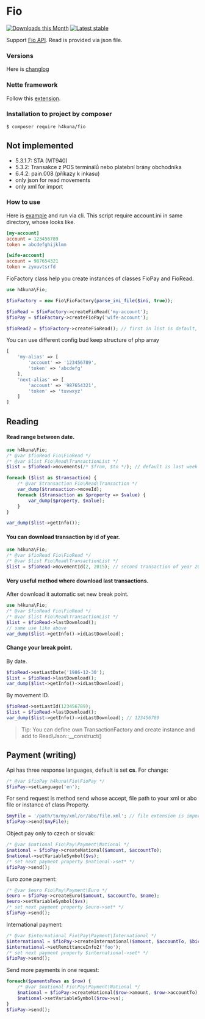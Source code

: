 # Fio

[![Downloads this Month](https://img.shields.io/packagist/dm/h4kuna/fio.svg)](https://packagist.org/packages/h4kuna/fio)
[![Latest stable](https://img.shields.io/packagist/v/h4kuna/fio.svg)](https://packagist.org/packages/h4kuna/fio)

Support [Fio API](http://www.fio.sk/docs/cz/API_Bankovnictvi.pdf). Read is provided via json file.

### Versions

Here is [changlog](changelog.md)

### Nette framework
Follow this [extension](//github.com/h4kuna/fio-nette).


### Installation to project by composer

```sh
$ composer require h4kuna/fio
```

## Not implemented
- 5.3.1.7: STA (MT940)
- 5.3.2: Transakce z POS terminálů nebo platební brány obchodníka
- 6.4.2: pain.008 (příkazy k inkasu)
- only json for read movements
- only xml for import

### How to use
Here is [example](tests/origin/FioTest.php) and run via cli. This script require account.ini in same directory, whose looks like.

```ini
[my-account]
account = 123456789
token = abcdefghijklmn

[wife-account]
account = 987654321
token = zyxuvtsrfd
```

FioFactory class help you create instances of classes FioPay and FioRead.

```php
use h4kuna\Fio;

$fioFactory = new Fio\FioFactory(parse_ini_file($ini, true));

$fioRead = $fioFactory->createFioRead('my-account');
$fioPay = $fioFactory->createFioPay('wife-account');

$fioRead2 = $fioFactory->createFioRead(); // first in list is default, [my-account]
```

You can use different config bud keep structure of php array
```php
[
	'my-alias' => [
		'account' => '123456789',
		'token' => 'abcdefg'
	],
	'next-alias' => [
		'account' => '987654321',
		'token' => 'tuvwxyz'
	]
]
```

## Reading

#### Read range between date.

```php
use h4kuna\Fio;
/* @var $fioRead Fio\FioRead */
/* @var $list Fio\Read\TransactionList */
$list = $fioRead->movements(/* $from, $to */); // default is last week

foreach ($list as $transaction) {
    /* @var $transaction Fio\Read\Transaction */
    var_dump($transaction->moveId);
    foreach ($transaction as $property => $value) {
        var_dump($property, $value);
    }
}

var_dump($list->getInfo());
```

#### You can download transaction by id of year.

```php
use h4kuna\Fio;
/* @var $fioRead Fio\FioRead */
/* @var $list Fio\Read\TransactionList */
$list = $fioRead->movementId(2, 2015); // second transaction of year 2015
```

#### Very useful method where download last transactions.
After download it automatic set new break point.

```php
use h4kuna\Fio;
/* @var $fioRead Fio\FioRead */
/* @var $list Fio\Read\TransactionList */
$list = $fioRead->lastDownload();
// same use like above
var_dump($list->getInfo()->idLastDownload);
```

#### Change your break point.
By date.
```php
$fioRead->setLastDate('1986-12-30');
$list = $fioRead->lastDownload();
var_dump($list->getInfo()->idLastDownload);
```

By movement ID.
```php
$fioRead->setLastId(123456789);
$list = $fioRead->lastDownload();
var_dump($list->getInfo()->idLastDownload); // 123456789
```

> Tip: You can define own TransactionFactory and create instance and add to Read\Json::__construct()

## Payment (writing)

Api has three response languages, default is set **cs**. For change:
```php
/* @var $fioPay h4kuna\Fio\FioPay */
$fioPay->setLanguage('en');
```

For send request is method send whose accept, file path to your xml or abo file or instance of class Property.
```php
$myFile = '/path/to/my/xml/or/abo/file.xml'; // file extension is important
$fioPay->send($myFile);
```

Object pay only to czech or slovak:

```php
/* @var $national Fio\Pay\Payment\National */
$national = $fioPay->createNational($amount, $accountTo);
$national->setVariableSymbol($vs);
/* set next payment property $national->set* */
$fioPay->send();
```

Euro zone payment:

```php
/* @var $euro Fio\Pay\Payment\Euro */
$euro = $fioPay->createEuro($amount, $accountTo, $name);
$euro->setVariableSymbol($vs);
/* set next payment property $euro->set* */
$fioPay->send();
```

International payment:

```php
/* @var $international Fio\Pay\Payment\International */
$international = $fioPay->createInternational($amount, $accountTo, $bic, $name, $street, $city, $country, $info);
$international->setRemittanceInfo2('foo');
/* set next payment property $international->set* */
$fioPay->send();
```

Send more payments in one request:

```php
foreach($pamentsRows as $row) {
	/* @var $national Fio\Pay\Payment\National */
	$national = $fioPay->createNational($row->amount, $row->accountTo);
	$national->setVariableSymbol($row->vs);
}
$fioPay->send();
```
